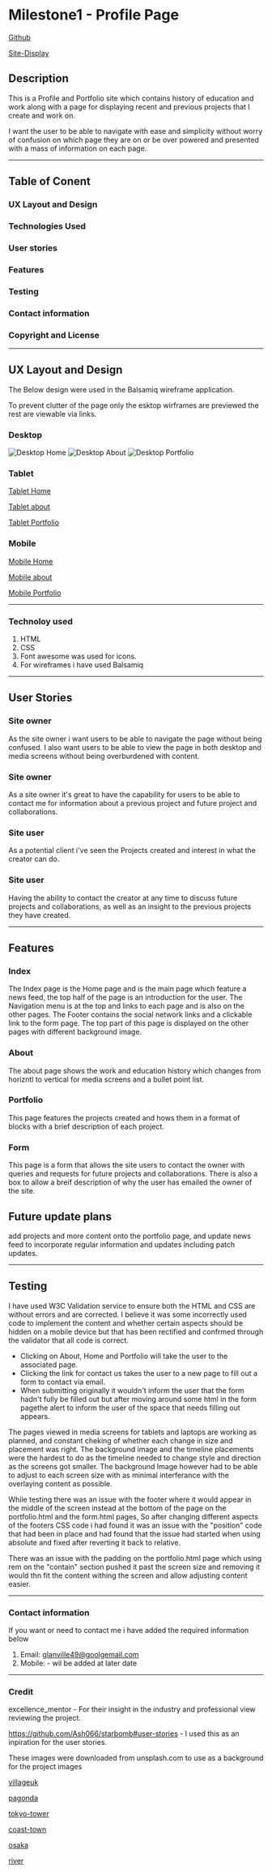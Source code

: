 # Milestone1 - Profile Page

[Github](https://github.com/Paul-Glanville/milestone1 "Github project page")

[Site-Display](https://paul-glanville.github.io/milestone1/)

## Description

This is a Profile and Portfolio site which contains history of education and work along with a page for displaying recent and previous projects that I create and work on.

I want the user to be able to navigate with ease and simplicity without worry of confusion on which page they are on or be over powered and presented with a mass of information on each page. 

---

## Table of Conent
### UX Layout and Design
### Technologies Used
### User stories
### Features
### Testing
### Contact information
### Copyright and License

---

## UX Layout and Design
The Below design were used in the Balsamiq wireframe application.

To prevent clutter of the page only the esktop wirframes are previewed the rest are viewable via links.
### Desktop
![Desktop Home](/assets/wireframes/desktop-home.png)
![Desktop About](/assets/wireframes/desktop-about.png)
![Desktop Portfolio](/assets/wireframes/desktop-portfolio.png)

### Tablet
[Tablet Home](/assets/wireframes/tablet-home.png)

[Tablet about](/assets/wireframes/tablet-about.png)

[Tablet Portfolio](/assets/wireframes/tablet-portfolio.png)

### Mobile
[Mobile Home](/assets/wireframes/mobile-home.png)

[Mobile about](/assets/wireframes/mobile-about.png)

[Mobile Portfolio](/assets/wireframes/mobile-portfolio.png)

---
### Technoloy used
1. HTML
2. CSS
3. Font awesome was used for icons.
4. For wireframes i have used Balsamiq
---
## User Stories

### Site owner
As the site owner i want users to be able to navigate the page without being confused.
I also want users to be able to view the page in both desktop and media screens without being overburdened with content.

### Site owner
As a site owner it's great to have the capability for users to be able to contact me for information about a previous project and future project and collaborations.

### Site user
As a potential client i've seen the Projects created and interest in what the creator can do.

### Site user
Having the ability to contact the creator at any time to discuss future projects and collaborations, as well as an insight to the previous projects they have created.

---
## Features

### Index
The Index page is the Home page and is the main page which feature a news feed, the top half of the page is an introduction for the user. The Navigation menu is at the top and links to each page and is also on the other pages.
The Footer contains the social network links and a clickable link to the form page. 
The top part of this page is displayed on the other pages with  different background image.

### About
The about page shows the work and education history which changes from horizntl to vertical for media screens and a bullet point list.

### Portfolio
This page features the projects created and hows them in a format of blocks with a brief description of each project.

### Form
This page is a form that allows the site users to contact the owner with queries and requests for future projects and collaborations. There is also a box to allow a breif description of why the user has emailed the owner of the site.

## Future update plans
add projects and more content onto the portfolio page, and update news feed to incorporate regular information and updates including patch updates.

---
## Testing
I have used W3C Validation service to ensure both the HTML and CSS are without errors and are corrected.
I believe it was some incorrectly used code to implement the content and whether certain aspects should be hidden on a mobile device but that has been rectified and confrmed through the validator that all code is correct.

- Clicking on About, Home and Portfolio will take the user to the associated page.
- Clicking the link for contact us takes the user to a new page to fill out a form to contact via email.
- When submitting originally it wouldn't inform the user that the form hadn't fully be filled out but after moving around some html in the form pagethe alert to inform the user of the space that needs filling out appears.

The pages viewed in media screens for tablets and laptops are working as planned, and constant cheking of whether each change in size and placement was right.
The background image and the timeline placements were the hardest to do as the timeline needed to change style and direction as the screens got smaller. 
The background Image however had to be able to adjust to each screen size with as minimal interferance with the overlaying content as possible.

While testing there was an issue with the footer where it would appear in the middle of the screen instead at the bottom of the page on the portfolio.html and the form.html pages, So after changing different aspects of the footers CSS code i had found it was an issue with the "position" code that had been in place and had found that the issue had started when using absolute and fixed after reverting it back to relative.

There was an issue with the padding on the portfolio.html page which using rem on the "contain" section pushed it past the screen size and removing it would thn fit the content withing the screen and allow adjusting content easier.


---

### Contact information
If you want or need to contact me i have added the required information below
1. Email: glanville49@goolgemail.com
2. Mobile: - wil be added at later date

---

### Credit

excellence_mentor - For their insight in the industry and professional view reviewing the project.

https://github.com/Ash066/starbomb#user-stories - I used this as an inpiration for the user stories.

These images were downloaded from unsplash.com to use as a background for the project images

[villageuk](https://unsplash.com/photos/ZU62GJP-XC4)

[pagonda](https://unsplash.com/photos/N4DbvTUDikw)

[tokyo-tower](https://unsplash.com/photos/IocJwyqRv3M)

[coast-town](https://unsplash.com/photos/6OGM8koETWo)

[osaka](https://unsplash.com/photos/OxeNkQXt9E8)

[river](https://unsplash.com/photos/KZ460ACcV24)
